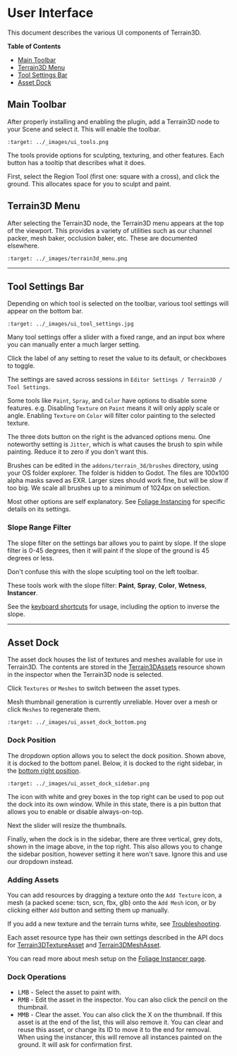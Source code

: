 User Interface
=================

This document describes the various UI components of Terrain3D.

**Table of Contents**
* [Main Toolbar](#main-toolbar)
* [Terrain3D Menu](#terrain3d-menu)
* [Tool Settings Bar](#tool-settings-bar)
* [Asset Dock](#asset-dock)


## Main Toolbar

After properly installing and enabling the plugin, add a Terrain3D node to your Scene and select it. This will enable the toolbar.

```{image} images/ui_tools.png
:target: ../_images/ui_tools.png
```

The tools provide options for sculpting, texturing, and other features. Each button has a tooltip that describes what it does.

First, select the Region Tool (first one: square with a cross), and click the ground. This allocates space for you to sculpt and paint.


## Terrain3D Menu

After selecting the Terrain3D node, the Terrain3D menu appears at the top of the viewport. This provides a variety of utilities such as our channel packer, mesh baker, occlusion baker, etc. These are documented elsewhere.

```{image} images/terrain3d_menu.png
:target: ../_images/terrain3d_menu.png
```

---

## Tool Settings Bar

Depending on which tool is selected on the toolbar, various tool settings will appear on the bottom bar.

```{image} images/ui_tool_settings.jpg
:target: ../_images/ui_tool_settings.jpg
```

Many tool settings offer a slider with a fixed range, and an input box where you can manually enter a much larger setting.

Click the label of any setting to reset the value to its default, or checkboxes to toggle.

The settings are saved across sessions in `Editor Settings / Terrain3D / Tool Settings`. 

Some tools like `Paint`, `Spray`, and `Color` have options to disable some features. e.g. Disabling `Texture` on `Paint` means it will only apply scale or angle. Enabling `Texture` on `Color` will filter color painting to the selected texture.

The three dots button on the right is the advanced options menu. One noteworthy setting is `Jitter`, which is what causes the brush to spin while painting. Reduce it to zero if you don't want this.

Brushes can be edited in the `addons/terrain_3d/brushes` directory, using your OS folder explorer. The folder is hidden to Godot. The files are 100x100 alpha masks saved as EXR. Larger sizes should work fine, but will be slow if too big. We scale all brushes up to a minimum of 1024px on selection.

Most other options are self explanatory. See [Foliage Instancing](instancer.md) for specific details on its settings.

### Slope Range Filter

The slope filter on the settings bar allows you to paint by slope. If the slope filter is 0-45 degrees, then it will paint if the slope of the ground is 45 degrees or less. 

Don't confuse this with the slope sculpting tool on the left toolbar.

These tools work with the slope filter: **Paint**, **Spray**, **Color**, **Wetness**, **Instancer**.

See the [keyboard shortcuts](keyboard_shortcuts.md) for usage, including the option to inverse the slope.


---

## Asset Dock


The asset dock houses the list of textures and meshes available for use in Terrain3D. The contents are stored in the [Terrain3DAssets](../api/class_terrain3dassets.rst) resource shown in the inspector when the Terrain3D node is selected.

Click `Textures` or `Meshes` to switch between the asset types.

Mesh thumbnail generation is currently unreliable. Hover over a mesh or click `Meshes` to regenerate them.

```{image} images/ui_asset_dock_bottom.png
:target: ../_images/ui_asset_dock_bottom.png
```

### Dock Position

The dropdown option allows you to select the dock position. Shown above, it is docked to the bottom panel. Below, it is docked to the right sidebar, in the [bottom right position](https://docs.godotengine.org/en/stable/classes/class_editorplugin.html#class-editorplugin-constant-dock-slot-left-ul).

```{image} images/ui_asset_dock_sidebar.png
:target: ../_images/ui_asset_dock_sidebar.png
```

The icon with white and grey boxes in the top right can be used to pop out the dock into its own window. While in this state, there is a pin button that allows you to enable or disable always-on-top.

Next the slider will resize the thumbnails.

Finally, when the dock is in the sidebar, there are three vertical, grey dots, shown in the image above, in the top right. This also allows you to change the sidebar position, however setting it here won't save. Ignore this and use our dropdown instead.


### Adding Assets

You can add resources by dragging a texture onto the `Add Texture` icon, a mesh (a packed scene: tscn, scn, fbx, glb) onto the `Add Mesh` icon, or by clicking either `Add` button and setting them up manually.

If you add a new texture and the terrain turns white, see [Troubleshooting](troubleshooting.md#added-a-texture-now-the-terrain-is-white).

Each asset resource type has their own settings described in the API docs for [Terrain3DTextureAsset](../api/class_terrain3dtextureasset.rst) and [Terrain3DMeshAsset](../api/class_terrain3dmeshasset.rst).

You can read more about mesh setup on the [Foliage Instancer page](instancer.md#how-to-use-the-instancer).

### Dock Operations

* <kbd>LMB</kbd> - Select the asset to paint with.
* <kbd>RMB</kbd> - Edit the asset in the inspector. You can also click the pencil on the thumbnail.
* <kbd>MMB</kbd> - Clear the asset. You can also click the X on the thumbnail. If this asset is at the end of the list, this will also remove it. You can clear and reuse this asset, or change its ID to move it to the end for removal. When using the instancer, this will remove all instances painted on the ground. It will ask for confirmation first.



